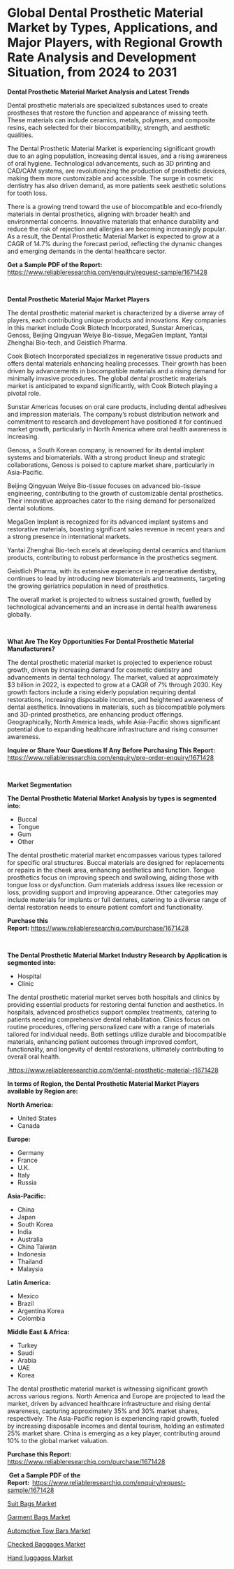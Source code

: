 <p><h1>Global Dental Prosthetic Material Market by Types, Applications, and Major Players, with Regional Growth Rate Analysis and Development Situation, from 2024 to 2031</h1></p><p><strong>Dental Prosthetic Material Market Analysis and Latest Trends</strong></p>
<p><p>Dental prosthetic materials are specialized substances used to create prostheses that restore the function and appearance of missing teeth. These materials can include ceramics, metals, polymers, and composite resins, each selected for their biocompatibility, strength, and aesthetic qualities. </p><p>The Dental Prosthetic Material Market is experiencing significant growth due to an aging population, increasing dental issues, and a rising awareness of oral hygiene. Technological advancements, such as 3D printing and CAD/CAM systems, are revolutionizing the production of prosthetic devices, making them more customizable and accessible. The surge in cosmetic dentistry has also driven demand, as more patients seek aesthetic solutions for tooth loss. </p><p>There is a growing trend toward the use of biocompatible and eco-friendly materials in dental prosthetics, aligning with broader health and environmental concerns. Innovative materials that enhance durability and reduce the risk of rejection and allergies are becoming increasingly popular. As a result, the Dental Prosthetic Material Market is expected to grow at a CAGR of 14.7% during the forecast period, reflecting the dynamic changes and emerging demands in the dental healthcare sector.</p></p>
<p><strong>Get a Sample PDF of the Report:&nbsp;</strong> <a href="https://www.reliableresearchiq.com/enquiry/request-sample/1671428?utm_campaign=104&utm_medium=2&utm_source=Github&utm_content=ia&utm_term=24122024&utm_id=dental-prosthetic-material">https://www.reliableresearchiq.com/enquiry/request-sample/1671428</a></p>
<p>&nbsp;</p>
<p><strong>Dental Prosthetic Material Major Market Players</strong></p>
<p><p>The dental prosthetic material market is characterized by a diverse array of players, each contributing unique products and innovations. Key companies in this market include Cook Biotech Incorporated, Sunstar Americas, Genoss, Beijing Qingyuan Weiye Bio-tissue, MegaGen Implant, Yantai Zhenghai Bio-tech, and Geistlich Pharma.</p><p>Cook Biotech Incorporated specializes in regenerative tissue products and offers dental materials enhancing healing processes. Their growth has been driven by advancements in biocompatible materials and a rising demand for minimally invasive procedures. The global dental prosthetic materials market is anticipated to expand significantly, with Cook Biotech playing a pivotal role.</p><p>Sunstar Americas focuses on oral care products, including dental adhesives and impression materials. The company’s robust distribution network and commitment to research and development have positioned it for continued market growth, particularly in North America where oral health awareness is increasing.</p><p>Genoss, a South Korean company, is renowned for its dental implant systems and biomaterials. With a strong product lineup and strategic collaborations, Genoss is poised to capture market share, particularly in Asia-Pacific.</p><p>Beijing Qingyuan Weiye Bio-tissue focuses on advanced bio-tissue engineering, contributing to the growth of customizable dental prosthetics. Their innovative approaches cater to the rising demand for personalized dental solutions.</p><p>MegaGen Implant is recognized for its advanced implant systems and restorative materials, boasting significant sales revenue in recent years and a strong presence in international markets. </p><p>Yantai Zhenghai Bio-tech excels at developing dental ceramics and titanium products, contributing to robust performance in the prosthetics segment.</p><p>Geistlich Pharma, with its extensive experience in regenerative dentistry, continues to lead by introducing new biomaterials and treatments, targeting the growing geriatrics population in need of prosthetics.</p><p>The overall market is projected to witness sustained growth, fuelled by technological advancements and an increase in dental health awareness globally.</p></p>
<p>&nbsp;</p>
<p><strong>What Are The Key Opportunities For Dental Prosthetic Material Manufacturers?</strong></p>
<p><p>The dental prosthetic material market is projected to experience robust growth, driven by increasing demand for cosmetic dentistry and advancements in dental technology. The market, valued at approximately $3 billion in 2022, is expected to grow at a CAGR of 7% through 2030. Key growth factors include a rising elderly population requiring dental restorations, increasing disposable incomes, and heightened awareness of dental aesthetics. Innovations in materials, such as biocompatible polymers and 3D-printed prosthetics, are enhancing product offerings. Geographically, North America leads, while Asia-Pacific shows significant potential due to expanding healthcare infrastructure and rising consumer awareness.</p></p>
<p><strong>Inquire or Share Your Questions If Any Before Purchasing This Report:</strong> <a href="https://www.reliableresearchiq.com/enquiry/pre-order-enquiry/1671428?utm_campaign=104&utm_medium=2&utm_source=Github&utm_content=ia&utm_term=24122024&utm_id=dental-prosthetic-material">https://www.reliableresearchiq.com/enquiry/pre-order-enquiry/1671428</a></p>
<p>&nbsp;</p>
<p><strong>Market Segmentation</strong></p>
<p><strong>The Dental Prosthetic Material Market Analysis by types is segmented into:</strong></p>
<p><ul><li>Buccal</li><li>Tongue</li><li>Gum</li><li>Other</li></ul></p>
<p><p>The dental prosthetic material market encompasses various types tailored for specific oral structures. Buccal materials are designed for replacements or repairs in the cheek area, enhancing aesthetics and function. Tongue prosthetics focus on improving speech and swallowing, aiding those with tongue loss or dysfunction. Gum materials address issues like recession or loss, providing support and improving appearance. Other categories may include materials for implants or full dentures, catering to a diverse range of dental restoration needs to ensure patient comfort and functionality.</p></p>
<p><strong>Purchase this Report:&nbsp;</strong><a href="https://www.reliableresearchiq.com/purchase/1671428?utm_campaign=104&utm_medium=2&utm_source=Github&utm_content=ia&utm_term=24122024&utm_id=dental-prosthetic-material">https://www.reliableresearchiq.com/purchase/1671428</a></p>
<p>&nbsp;</p>
<p><strong>The Dental Prosthetic Material Market Industry Research by Application is segmented into:</strong></p>
<p><ul><li>Hospital</li><li>Clinic</li></ul></p>
<p><p>The dental prosthetic material market serves both hospitals and clinics by providing essential products for restoring dental function and aesthetics. In hospitals, advanced prosthetics support complex treatments, catering to patients needing comprehensive dental rehabilitation. Clinics focus on routine procedures, offering personalized care with a range of materials tailored for individual needs. Both settings utilize durable and biocompatible materials, enhancing patient outcomes through improved comfort, functionality, and longevity of dental restorations, ultimately contributing to overall oral health.</p></p>
<p><a href="https://www.reliableresearchiq.com/dental-prosthetic-material-r1671428?utm_campaign=104&utm_medium=2&utm_source=Github&utm_content=ia&utm_term=24122024&utm_id=dental-prosthetic-material">&nbsp;https://www.reliableresearchiq.com/dental-prosthetic-material-r1671428</a></p>
<p><strong>In terms of Region, the Dental Prosthetic Material Market Players available by Region are:</strong></p>
<p>
    <p> <strong> North America: </strong>
        <ul>
            <li>United States</li>
            <li>Canada</li>
        </ul>
        </p> 
    <p> <strong> Europe: </strong>
        <ul>
            <li>Germany</li>
            <li>France</li>
            <li>U.K.</li>
            <li>Italy</li>
            <li>Russia</li>
        </ul>
        </p> 
    <p> <strong> Asia-Pacific: </strong>
        <ul>
            <li>China</li>
            <li>Japan</li>
            <li>South Korea</li>
            <li>India</li>
            <li>Australia</li>
            <li>China Taiwan</li>
            <li>Indonesia</li>
            <li>Thailand</li>
            <li>Malaysia</li>
        </ul>
        </p> 
    <p> <strong> Latin America: </strong>
        <ul>
            <li>Mexico</li>
            <li>Brazil</li>
            <li>Argentina Korea</li>
            <li>Colombia</li>
        </ul>
        </p> 
    <p> <strong> Middle East & Africa: </strong>
        <ul>
            <li>Turkey</li>
            <li>Saudi</li>
            <li>Arabia</li>
            <li>UAE</li>
            <li>Korea</li>
        </ul>
    </p>
    </p>
<p><p>The dental prosthetic material market is witnessing significant growth across various regions. North America and Europe are projected to lead the market, driven by advanced healthcare infrastructure and rising dental awareness, capturing approximately 35% and 30% market shares, respectively. The Asia-Pacific region is experiencing rapid growth, fueled by increasing disposable incomes and dental tourism, holding an estimated 25% market share. China is emerging as a key player, contributing around 10% to the global market valuation.</p></p>
<p><strong>Purchase this Report: </strong><a href="https://www.reliableresearchiq.com/purchase/1671428?utm_campaign=104&utm_medium=2&utm_source=Github&utm_content=ia&utm_term=24122024&utm_id=dental-prosthetic-material">https://www.reliableresearchiq.com/purchase/1671428</a></p>
<p>&nbsp;<strong>Get a Sample PDF of the Report:&nbsp;&nbsp;</strong><a href="https://www.reliableresearchiq.com/enquiry/request-sample/1671428?utm_campaign=104&utm_medium=2&utm_source=Github&utm_content=ia&utm_term=24122024&utm_id=dental-prosthetic-material">https://www.reliableresearchiq.com/enquiry/request-sample/1671428</a></p>
<p><strong></strong></p>
<p><p><a href="https://www.linkedin.com/pulse/future-suit-bags-market-key-growth-drivers-forecasted-cagr-63-duuzc?utm_campaign=104&utm_medium=2&utm_source=Github&utm_content=ia&utm_term=24122024&utm_id=dental-prosthetic-material">Suit Bags Market</a></p><p><a href="https://www.linkedin.com/pulse/growth-projections-garment-bags-market-in-depth-size-scope-analysis-zjbwc?utm_campaign=104&utm_medium=2&utm_source=Github&utm_content=ia&utm_term=24122024&utm_id=dental-prosthetic-material">Garment Bags Market</a></p><p><a href="https://www.linkedin.com/pulse/a-mkt-nova-vc8zf?utm_campaign=104&utm_medium=2&utm_source=Github&utm_content=ia&utm_term=24122024&utm_id=dental-prosthetic-material">Automotive Tow Bars Market</a></p><p><a href="https://www.linkedin.com/pulse/top-reasons-behind-checked-baggages-market-growth-108-cagr-from-cf67c?utm_campaign=104&utm_medium=2&utm_source=Github&utm_content=ia&utm_term=24122024&utm_id=dental-prosthetic-material">Checked Baggages Market</a></p><p><a href="https://www.linkedin.com/pulse/detailed-report-hand-luggages-market-growth-share-88-cagr-forecast-wppbc?utm_campaign=104&utm_medium=2&utm_source=Github&utm_content=ia&utm_term=24122024&utm_id=dental-prosthetic-material">Hand luggages Market</a></p></p>